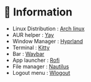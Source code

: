 # 📖 Information

- Linux Distribution : [Arch linux](https://archlinux.org/)
- AUR helper : [Yay](https://github.com/Jguer/yay)
- Window Manager : [Hyprland](https://github.com/hyprwm/Hyprland)
- Terminal : [Kitty](https://github.com/kovidgoyal/kitty)
- Bar : [Waybar](https://github.com/Alexays/Waybar)
- App launcher : [Rofi](https://github.com/davatorium/rofi)
- File manager : [Nautilus](https://github.com/GNOME/nautilus)
- Logout menu : [Wlogout](https://github.com/ArtsyMacaw/wlogout)
